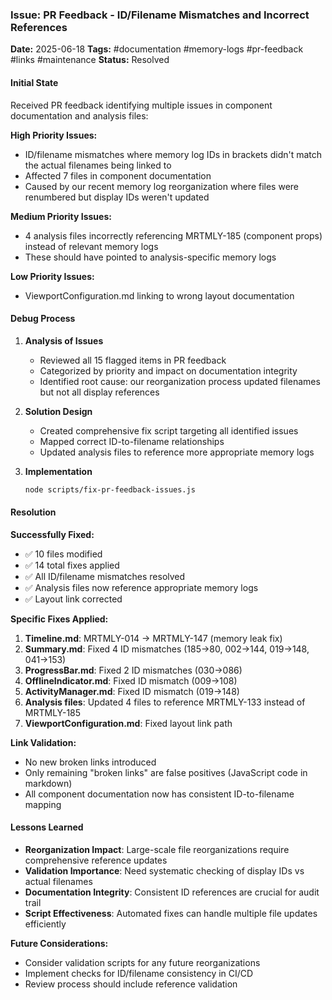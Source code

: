### Issue: PR Feedback - ID/Filename Mismatches and Incorrect References
**Date:** 2025-06-18
**Tags:** #documentation #memory-logs #pr-feedback #links #maintenance
**Status:** Resolved

#### Initial State
Received PR feedback identifying multiple issues in component documentation and analysis files:

**High Priority Issues:**
- ID/filename mismatches where memory log IDs in brackets didn't match the actual filenames being linked to
- Affected 7 files in component documentation
- Caused by our recent memory log reorganization where files were renumbered but display IDs weren't updated

**Medium Priority Issues:**
- 4 analysis files incorrectly referencing MRTMLY-185 (component props) instead of relevant memory logs
- These should have pointed to analysis-specific memory logs

**Low Priority Issues:**  
- ViewportConfiguration.md linking to wrong layout documentation

#### Debug Process
1. **Analysis of Issues**
   - Reviewed all 15 flagged items in PR feedback
   - Categorized by priority and impact on documentation integrity
   - Identified root cause: our reorganization process updated filenames but not all display references

2. **Solution Design**
   - Created comprehensive fix script targeting all identified issues
   - Mapped correct ID-to-filename relationships
   - Updated analysis files to reference more appropriate memory logs

3. **Implementation**
   ```bash
   node scripts/fix-pr-feedback-issues.js
   ```

#### Resolution
**Successfully Fixed:**
- ✅ 10 files modified
- ✅ 14 total fixes applied
- ✅ All ID/filename mismatches resolved
- ✅ Analysis files now reference appropriate memory logs
- ✅ Layout link corrected

**Specific Fixes Applied:**
1. **Timeline.md**: MRTMLY-014 → MRTMLY-147 (memory leak fix)
2. **Summary.md**: Fixed 4 ID mismatches (185→80, 002→144, 019→148, 041→153)
3. **ProgressBar.md**: Fixed 2 ID mismatches (030→086)
4. **OfflineIndicator.md**: Fixed ID mismatch (009→108)
5. **ActivityManager.md**: Fixed ID mismatch (019→148)
6. **Analysis files**: Updated 4 files to reference MRTMLY-133 instead of MRTMLY-185
7. **ViewportConfiguration.md**: Fixed layout link path

**Link Validation:**
- No new broken links introduced
- Only remaining "broken links" are false positives (JavaScript code in markdown)
- All component documentation now has consistent ID-to-filename mapping

#### Lessons Learned
- **Reorganization Impact**: Large-scale file reorganizations require comprehensive reference updates
- **Validation Importance**: Need systematic checking of display IDs vs actual filenames
- **Documentation Integrity**: Consistent ID references are crucial for audit trail
- **Script Effectiveness**: Automated fixes can handle multiple file updates efficiently

**Future Considerations:**
- Consider validation scripts for any future reorganizations
- Implement checks for ID/filename consistency in CI/CD
- Review process should include reference validation
